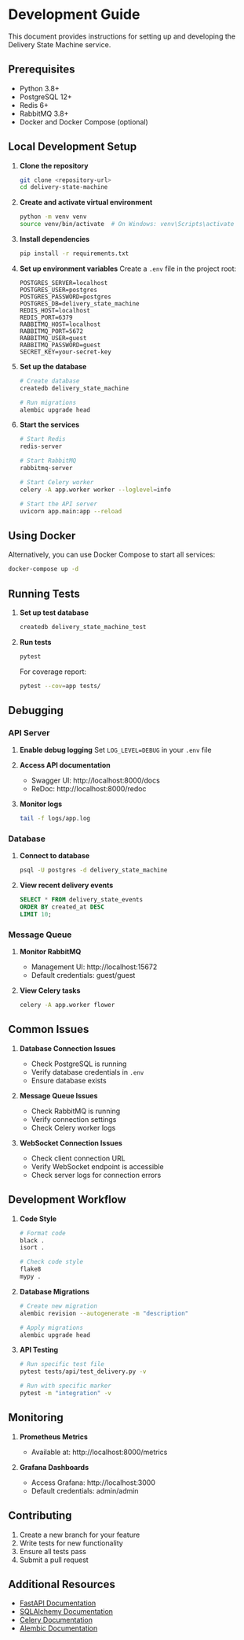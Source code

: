 # Development Guide

This document provides instructions for setting up and developing the Delivery State Machine service.

## Prerequisites

- Python 3.8+
- PostgreSQL 12+
- Redis 6+
- RabbitMQ 3.8+
- Docker and Docker Compose (optional)

## Local Development Setup

1. **Clone the repository**
   ```bash
   git clone <repository-url>
   cd delivery-state-machine
   ```

2. **Create and activate virtual environment**
   ```bash
   python -m venv venv
   source venv/bin/activate  # On Windows: venv\Scripts\activate
   ```

3. **Install dependencies**
   ```bash
   pip install -r requirements.txt
   ```

4. **Set up environment variables**
   Create a `.env` file in the project root:
   ```env
   POSTGRES_SERVER=localhost
   POSTGRES_USER=postgres
   POSTGRES_PASSWORD=postgres
   POSTGRES_DB=delivery_state_machine
   REDIS_HOST=localhost
   REDIS_PORT=6379
   RABBITMQ_HOST=localhost
   RABBITMQ_PORT=5672
   RABBITMQ_USER=guest
   RABBITMQ_PASSWORD=guest
   SECRET_KEY=your-secret-key
   ```

5. **Set up the database**
   ```bash
   # Create database
   createdb delivery_state_machine

   # Run migrations
   alembic upgrade head
   ```

6. **Start the services**
   ```bash
   # Start Redis
   redis-server

   # Start RabbitMQ
   rabbitmq-server

   # Start Celery worker
   celery -A app.worker worker --loglevel=info

   # Start the API server
   uvicorn app.main:app --reload
   ```

## Using Docker

Alternatively, you can use Docker Compose to start all services:

```bash
docker-compose up -d
```

## Running Tests

1. **Set up test database**
   ```bash
   createdb delivery_state_machine_test
   ```

2. **Run tests**
   ```bash
   pytest
   ```

   For coverage report:
   ```bash
   pytest --cov=app tests/
   ```

## Debugging

### API Server

1. **Enable debug logging**
   Set `LOG_LEVEL=DEBUG` in your `.env` file

2. **Access API documentation**
   - Swagger UI: http://localhost:8000/docs
   - ReDoc: http://localhost:8000/redoc

3. **Monitor logs**
   ```bash
   tail -f logs/app.log
   ```

### Database

1. **Connect to database**
   ```bash
   psql -U postgres -d delivery_state_machine
   ```

2. **View recent delivery events**
   ```sql
   SELECT * FROM delivery_state_events 
   ORDER BY created_at DESC 
   LIMIT 10;
   ```

### Message Queue

1. **Monitor RabbitMQ**
   - Management UI: http://localhost:15672
   - Default credentials: guest/guest

2. **View Celery tasks**
   ```bash
   celery -A app.worker flower
   ```

## Common Issues

1. **Database Connection Issues**
   - Check PostgreSQL is running
   - Verify database credentials in `.env`
   - Ensure database exists

2. **Message Queue Issues**
   - Check RabbitMQ is running
   - Verify connection settings
   - Check Celery worker logs

3. **WebSocket Connection Issues**
   - Check client connection URL
   - Verify WebSocket endpoint is accessible
   - Check server logs for connection errors

## Development Workflow

1. **Code Style**
   ```bash
   # Format code
   black .
   isort .

   # Check code style
   flake8
   mypy .
   ```

2. **Database Migrations**
   ```bash
   # Create new migration
   alembic revision --autogenerate -m "description"

   # Apply migrations
   alembic upgrade head
   ```

3. **API Testing**
   ```bash
   # Run specific test file
   pytest tests/api/test_delivery.py -v

   # Run with specific marker
   pytest -m "integration" -v
   ```

## Monitoring

1. **Prometheus Metrics**
   - Available at: http://localhost:8000/metrics

2. **Grafana Dashboards**
   - Access Grafana: http://localhost:3000
   - Default credentials: admin/admin

## Contributing

1. Create a new branch for your feature
2. Write tests for new functionality
3. Ensure all tests pass
4. Submit a pull request

## Additional Resources

- [FastAPI Documentation](https://fastapi.tiangolo.com/)
- [SQLAlchemy Documentation](https://docs.sqlalchemy.org/)
- [Celery Documentation](https://docs.celeryproject.org/)
- [Alembic Documentation](https://alembic.sqlalchemy.org/)
